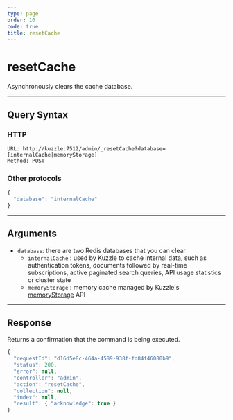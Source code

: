 ```yaml
---
type: page
order: 10
code: true
title: resetCache
---
```


# resetCache

<SinceBadge version="1.4.0" />

Asynchronously clears the cache database.

---

## Query Syntax

### HTTP

```http
URL: http://kuzzle:7512/admin/_resetCache?database=[internalCache|memoryStorage]
Method: POST
```

### Other protocols

```js
{
  "database": "internalCache"
}
```

---

## Arguments

- `database`: there are two Redis databases that you can clear
  - `internalCache` : used by Kuzzle to cache internal data, such as authentication tokens, documents followed by real-time subscriptions, active paginated search queries, API usage statistics or cluster state
  - `memoryStorage` : memory cache managed by Kuzzle's [memoryStorage](/core/1/api/controller-memory-storage/) API

---

## Response

Returns a confirmation that the command is being executed.

```js
{
  "requestId": "d16d5e8c-464a-4589-938f-fd84f46080b9",
  "status": 200,
  "error": null,
  "controller": "admin",
  "action": "resetCache",
  "collection": null,
  "index": null,
  "result": { "acknowledge": true }
}
```
